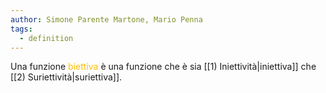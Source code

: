 ```yaml
---
author: Simone Parente Martone, Mario Penna
tags:
  - definition
---
```

Una funzione <span style="color:#ffbe0a">biettiva</span> è una funzione che è sia [[1) Iniettività|iniettiva]] che [[2) Suriettività|suriettiva]].
